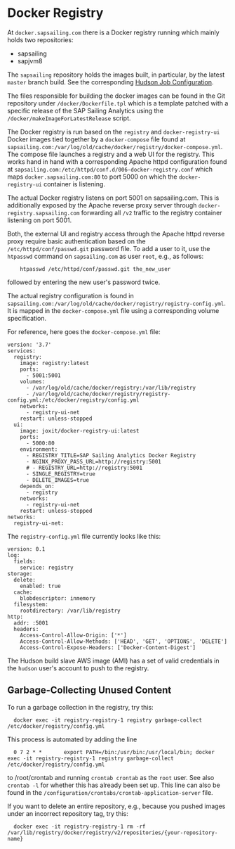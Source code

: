 # Docker Registry

At ``docker.sapsailing.com`` there is a Docker registry running which mainly holds two repositories:

- sapsailing
- sapjvm8

The ``sapsailing`` repository holds the images built, in particular, by the latest ``master`` branch build.
See the corresponding [Hudson Job Configuration](https://hudson.sapsailing.com/job/SAPSailingAnalytics-master/).

The files responsible for building the docker images can be found in the Git repository under
``/docker/Dockerfile.tpl`` which is a template patched with a specific release of the SAP
Sailing Analytics using the ``/docker/makeImageForLatestRelease`` script.

The Docker registry is run based on the ``registry`` and ``docker-registry-ui`` Docker images
tied together by a ``docker-compose`` file found at ``sapsailing.com:/var/log/old/cache/docker/registry/docker-compose.yml``.
The compose file launches a registry and a web UI for the registry. This works hand in hand with a corresponding
Apache httpd configuration found at ``sapsailing.com:/etc/httpd/conf.d/006-docker-registry.conf`` which maps
``docker.sapsailing.com:80`` to port 5000 on which the ``docker-registry-ui`` container is listening.

The actual Docker registry listens on port 5001 on sapsailing.com. This is additionally exposed by the Apache
reverse proxy server through ``docker-registry.sapsailing.com`` forwarding all ``/v2`` traffic to the
registry container listening on port 5001.

Both, the external UI and registry access through the Apache httpd reverse proxy require basic authentication
based on the ``/etc/httpd/conf/passwd.git`` password file. To add a user to it, use the ``htpasswd`` command
on ``sapsailing.com`` as user ``root``, e.g., as follows:
```
    htpasswd /etc/httpd/conf/passwd.git the_new_user
```
followed by entering the new user's password twice.

The actual registry configuration is found in ``sapsailing.com:/var/log/old/cache/docker/registry/registry-config.yml``.
It is mapped in the ``docker-compose.yml`` file using a corresponding volume specification.

For reference, here goes the ``docker-compose.yml`` file:
```
version: '3.7'
services:
  registry:
    image: registry:latest
    ports:
      - 5001:5001
    volumes:
      - /var/log/old/cache/docker/registry:/var/lib/registry
      - /var/log/old/cache/docker/registry/registry-config.yml:/etc/docker/registry/config.yml
    networks:
      - registry-ui-net
    restart: unless-stopped
  ui:
    image: joxit/docker-registry-ui:latest
    ports:
      - 5000:80
    environment:
      - REGISTRY_TITLE=SAP Sailing Analytics Docker Registry
      - NGINX_PROXY_PASS_URL=http://registry:5001
      # - REGISTRY_URL=http://registry:5001
      - SINGLE_REGISTRY=true
      - DELETE_IMAGES=true
    depends_on:
      - registry
    networks:
      - registry-ui-net
    restart: unless-stopped
networks:
  registry-ui-net:
```

The ``registry-config.yml`` file currently looks like this:
```
version: 0.1
log:
  fields:
    service: registry
storage:
  delete:
    enabled: true
  cache:
    blobdescriptor: inmemory
  filesystem:
    rootdirectory: /var/lib/registry
http:
  addr: :5001
  headers:
    Access-Control-Allow-Origin: ['*']
    Access-Control-Allow-Methods: ['HEAD', 'GET', 'OPTIONS', 'DELETE']
    Access-Control-Expose-Headers: ['Docker-Content-Digest']

```

The Hudson build slave AWS image (AMI) has a set of valid credentials in the ``hudson`` user's account to
push to the registry.

## Garbage-Collecting Unused Content

To run a garbage collection in the registry, try this:
```
  docker exec -it registry-registry-1 registry garbage-collect /etc/docker/registry/config.yml
```

This process is automated by adding the line

```
  0 7 2 * *       export PATH=/bin:/usr/bin:/usr/local/bin; docker exec -it registry-registry-1 registry garbage-collect /etc/docker/registry/config.yml
```

to /root/crontab and running ``crontab crontab`` as the ``root`` user. See also ``crontab -l`` for whether this has already been set up. This line can also be found in the `/configuration/crontabs/crontab-application-server` file.

If you want to delete an entire repository, e.g., because you pushed images under an incorrect repository tag, try this:
```
  docker exec -it registry-registry-1 rm -rf /var/lib/registry/docker/registry/v2/repositories/{your-repository-name}
```

